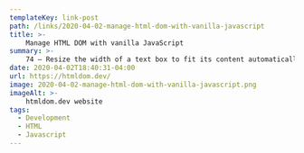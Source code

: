 ```yaml
---
templateKey: link-post
path: /links/2020-04-02-manage-html-dom-with-vanilla-javascript
title: >-
    Manage HTML DOM with vanilla JavaScript
summary: >-
    74 — Resize the width of a text box to fit its content automaticallyintermediate Hit the Subscribe button for the latest news on my tools. No spam. 
date: 2020-04-02T18:40:31-04:00
url: https://htmldom.dev/
image: 2020-04-02-manage-html-dom-with-vanilla-javascript.png
imageAlt: >-
    htmldom.dev website
tags:
  - Development
  - HTML
  - Javascript
---
```

